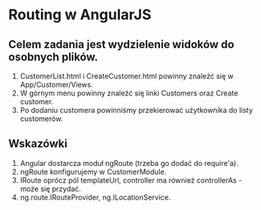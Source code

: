 ﻿# Routing w AngularJS
## Celem zadania jest wydzielenie widoków do osobnych plików.
1. CustomerList.html i CreateCustomer.html powinny znaleźć się w App/Customer/Views.
2. W górnym menu powinny znaleźć się linki Customers oraz Create customer.
3. Po dodaniu customera powinniśmy przekierować użytkownika do listy customerów.

## Wskazówki
1. Angular dostarcza moduł ngRoute (trzeba go dodać do require'a).
2. ngRoute konfigurujemy w CustomerModule.
3. IRoute oprócz pól templateUrl, controller ma również controllerAs - może się przydać.
4. ng.route.IRouteProvider, ng.ILocationService.